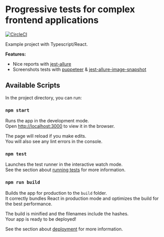 # Progressive tests for complex frontend applications

[![CircleCI](https://circleci.com/gh/zaqqaz/progressive-tests/tree/master.svg?style=svg)](https://circleci.com/gh/zaqqaz/progressive-tests/tree/master)

Example project with Typescript/React.

**Features:**
 - Nice reports with [jest-allure](https://github.com/zaqqaz/jest-allure)
 - Screenshots tests with [puppeteer](https://github.com/GoogleChrome/puppeteer) & [jest-allure-image-snapshot](https://github.com/zaqqaz/jest-allure-image-snapshot)

## Available Scripts

In the project directory, you can run:

### `npm start`

Runs the app in the development mode.<br>
Open [http://localhost:3000](http://localhost:3000) to view it in the browser.

The page will reload if you make edits.<br>
You will also see any lint errors in the console.

### `npm test`

Launches the test runner in the interactive watch mode.<br>
See the section about [running tests](https://facebook.github.io/create-react-app/docs/running-tests) for more information.

### `npm run build`

Builds the app for production to the `build` folder.<br>
It correctly bundles React in production mode and optimizes the build for the best performance.

The build is minified and the filenames include the hashes.<br>
Your app is ready to be deployed!

See the section about [deployment](https://facebook.github.io/create-react-app/docs/deployment) for more information.
